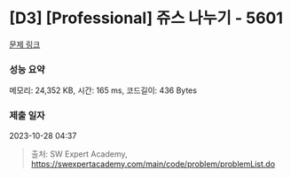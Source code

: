 # [D3] [Professional] 쥬스 나누기 - 5601 

[문제 링크](https://swexpertacademy.com/main/code/problem/problemDetail.do?contestProbId=AWXGAylqcdYDFAUo) 

### 성능 요약

메모리: 24,352 KB, 시간: 165 ms, 코드길이: 436 Bytes

### 제출 일자

2023-10-28 04:37



> 출처: SW Expert Academy, https://swexpertacademy.com/main/code/problem/problemList.do
